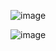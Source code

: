 
![image](https://github.com/yusuftahakara19/Frontend-Mentor/assets/119736588/63c4a221-66b7-4ed8-a80a-30a32ebe6945)

![image](https://github.com/yusuftahakara19/Frontend-Mentor/assets/119736588/7a937e7e-007c-492f-8711-0ea1da838a08)
